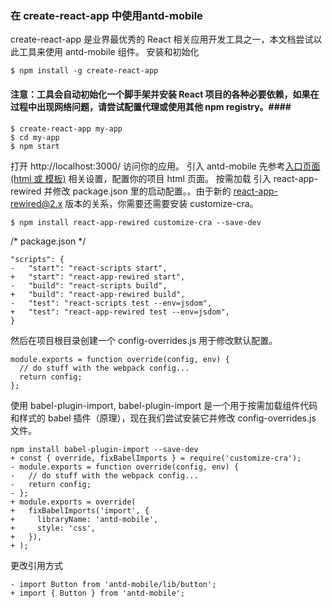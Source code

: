 ### 在 create-react-app 中使用antd-mobile ###
create-react-app 是业界最优秀的 React 相关应用开发工具之一，本文档尝试以此工具来使用 antd-mobile 组件。
安装和初始化
```
$ npm install -g create-react-app
```

#### 注意：工具会自动初始化一个脚手架并安装 React 项目的各种必要依赖，如果在过程中出现网络问题，请尝试配置代理或使用其他 npm registry。####
```
$ create-react-app my-app
$ cd my-app
$ npm start
```
打开 http://localhost:3000/ 访问你的应用。
引入 antd-mobile
先参考[入口页面 (html 或 模板)](https://www.bookstack.cn/read/antd-mobile-v2.3.1/10ef185f0d5b2c83.md#3.-%E4%BD%BF%E7%94%A8) 相关设置，配置你的项目 html 页面。
按需加载
引入 react-app-rewired 并修改 package.json 里的启动配置。。由于新的 react-app-rewired@2.x 版本的关系，你需要还需要安装 customize-cra。
```
$ npm install react-app-rewired customize-cra --save-dev
```
/* package.json */
```
"scripts": {
-   "start": "react-scripts start",
+   "start": "react-app-rewired start",
-   "build": "react-scripts build",
+   "build": "react-app-rewired build",
-   "test": "react-scripts test --env=jsdom",
+   "test": "react-app-rewired test --env=jsdom",
}
```
然后在项目根目录创建一个 config-overrides.js 用于修改默认配置。
```
module.exports = function override(config, env) {
  // do stuff with the webpack config...
  return config;
};
```
使用 babel-plugin-import, babel-plugin-import 是一个用于按需加载组件代码和样式的 babel 插件（原理），现在我们尝试安装它并修改 config-overrides.js 文件。
```
npm install babel-plugin-import --save-dev
+ const { override, fixBabelImports } = require('customize-cra');
- module.exports = function override(config, env) {
-   // do stuff with the webpack config...
-   return config;
- };
+ module.exports = override(
+   fixBabelImports('import', {
+     libraryName: 'antd-mobile',
+     style: 'css',
+   }),
+ );
```
更改引用方式
```
- import Button from 'antd-mobile/lib/button';
+ import { Button } from 'antd-mobile';
```